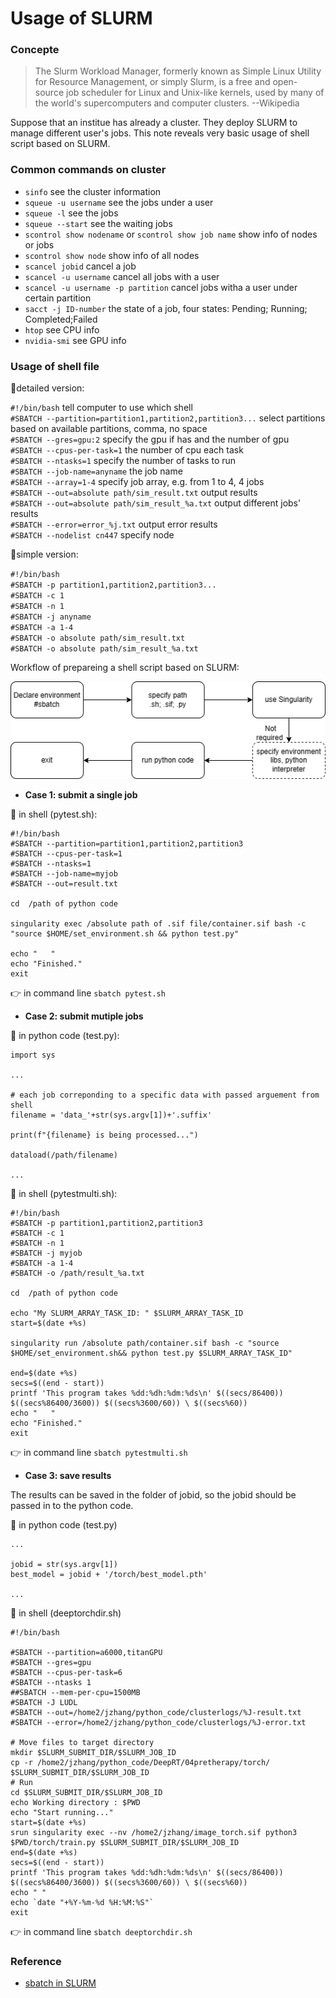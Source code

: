 # Usage of SLURM

### Concepte
> The Slurm Workload Manager, formerly known as Simple Linux Utility for Resource Management, or simply Slurm, is a free and open-source job scheduler for Linux and Unix-like kernels, used by many of the world's supercomputers and computer clusters. --Wikipedia

Suppose that an institue has already a cluster. They deploy SLURM to manage different user's jobs.
This note reveals very basic usage of shell script based on SLURM.

### Common commands on cluster
* `sinfo` see the cluster information
* `squeue -u username` see the jobs under a user
* `squeue -l` see the jobs
* `squeue --start` see the waiting jobs
* `scontrol show nodename` or `scontrol show job name` show info of nodes or jobs
* `scontrol show node` show info of all nodes
* `scancel jobid` cancel a job
* `scancel -u username` cancel all jobs with a user
* `scancel -u username -p partition` cancel jobs witha a user under certain partition
* `sacct -j ID-number` the state of a job,  four states: Pending; Running; Completed;Failed
* `htop` see CPU info    
* `nvidia-smi` see GPU info    

### Usage of shell file
🔸detailed version:

`#!/bin/bash` tell computer to use which shell    
`#SBATCH --partition=partition1,partition2,partition3...` select partitions based on available partitions, comma, no space  
`#SBATCH --gres=gpu:2` specify the gpu if has and the number of gpu    
`#SBATCH --cpus-per-task=1` the number of cpu each task   
`#SBATCH --ntasks=1` specify the number of tasks to run   
`#SBATCH --job-name=anyname` the job name    
`#SBATCH --array=1-4` specify job array, e.g. from 1 to 4, 4 jobs  
`#SBATCH --out=absolute path/sim_result.txt` output results  
`#SBATCH --out=absolute path/sim_result_%a.txt` output different jobs' results    
`#SBATCH --error=error_%j.txt`    output error results      
`#SBATCH --nodelist cn447` specify node    

🔸simple version:    

`#!/bin/bash`   
`#SBATCH -p partition1,partition2,partition3...`    
`#SBATCH -c 1`    
`#SBATCH -n 1`     
`#SBATCH -j anyname`    
`#SBATCH -a 1-4`     
`#SBATCH -o absolute path/sim_result.txt`    
`#SBATCH -o absolute path/sim_result_%a.txt`    

Workflow of prepareing a shell script based on SLURM:

![slurm flowchart](https://github.com/jizhang02/Figure-Factory/blob/b1b6ccb6fb9fd26525a84803763934d77a264d92/Fig_CS/Figure-Factory-Page-3.drawio.png)
* **Case 1: submit a single job**

🐚 in shell (pytest.sh):

```
#!/bin/bash
#SBATCH --partition=partition1,partition2,partition3
#SBATCH --cpus-per-task=1
#SBATCH --ntasks=1
#SBATCH --job-name=myjob
#SBATCH --out=result.txt

cd  /path of python code

singularity exec /absolute path of .sif file/container.sif bash -c "source $HOME/set_environment.sh && python test.py"

echo "   "
echo "Finished."
exit
```
👉 in command line `sbatch pytest.sh`

* **Case 2: submit mutiple jobs**

📜 in python code (test.py):

```
import sys

...

# each job correponding to a specific data with passed arguement from shell
filename = 'data_'+str(sys.argv[1])+'.suffix'

print(f"{filename} is being processed...")

dataload(/path/filename)

...

```

🐚 in shell (pytestmulti.sh):

```
#!/bin/bash
#SBATCH -p partition1,partition2,partition3
#SBATCH -c 1
#SBATCH -n 1
#SBATCH -j myjob
#SBATCH -a 1-4
#SBATCH -o /path/result_%a.txt

cd  /path of python code

echo "My SLURM_ARRAY_TASK_ID: " $SLURM_ARRAY_TASK_ID
start=$(date +%s)

singularity run /absolute path/container.sif bash -c "source $HOME/set_environment.sh&& python test.py $SLURM_ARRAY_TASK_ID"

end=$(date +%s)
secs=$((end - start))
printf 'This program takes %dd:%dh:%dm:%ds\n' $((secs/86400)) $((secs%86400/3600)) $((secs%3600/60)) \ $((secs%60))
echo "   "
echo "Finished."
exit
```
👉 in command line `sbatch pytestmulti.sh`

* **Case 3: save results**

The results can be saved in the folder of jobid, so the jobid should be passed in to the python code.

📜 in python code (test.py)
```
...

jobid = str(sys.argv[1])
best_model = jobid + '/torch/best_model.pth'

...

```
🐚 in shell (deeptorchdir.sh)

```
#!/bin/bash 

#SBATCH --partition=a6000,titanGPU
#SBATCH --gres=gpu
#SBATCH --cpus-per-task=6
#SBATCH --ntasks 1
##SBATCH --mem-per-cpu=1500MB
#SBATCH -J LUDL
#SBATCH --out=/home2/jzhang/python_code/clusterlogs/%J-result.txt
#SBATCH --error=/home2/jzhang/python_code/clusterlogs/%J-error.txt

# Move files to target directory
mkdir $SLURM_SUBMIT_DIR/$SLURM_JOB_ID
cp -r /home2/jzhang/python_code/DeepRT/04pretherapy/torch/ $SLURM_SUBMIT_DIR/$SLURM_JOB_ID
# Run
cd $SLURM_SUBMIT_DIR/$SLURM_JOB_ID
echo Working directory : $PWD
echo "Start running..."
start=$(date +%s)
srun singularity exec --nv /home2/jzhang/image_torch.sif python3 $PWD/torch/train.py $SLURM_SUBMIT_DIR/$SLURM_JOB_ID
end=$(date +%s)
secs=$((end - start))
printf 'This program takes %dd:%dh:%dm:%ds\n' $((secs/86400)) $((secs%86400/3600)) $((secs%3600/60)) \ $((secs%60))
echo " "
echo `date "+%Y-%m-%d %H:%M:%S"`  
exit
```

👉 in command line `sbatch deeptorchdir.sh`


### Reference
* [sbatch in SLURM](https://slurm.schedmd.com/sbatch.html)
